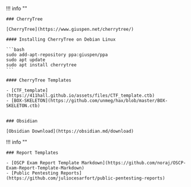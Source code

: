 !!! info ""

    ### CherryTree

    [CherryTree](https://www.giuspen.net/cherrytree/)

    #### Installing CherryTree on Debian Linux

    ```bash
    sudo add-apt-repository ppa:giuspen/ppa
    sudo apt update
    sudo apt install cherrytree
    ```

    #### CherryTree Templates

    - [CTF_template](https://411hall.github.io/assets/files/CTF_template.ctb)
    - [BOX-SKELETON](https://github.com/unmeg/hax/blob/master/BOX-SKELETON.ctb)
    

    ### Obsidian

    [Obsidian Download](https://obsidian.md/download)


!!! info ""

    ### Report Templates

    - [OSCP Exam Report Template Markdown](https://github.com/noraj/OSCP-Exam-Report-Template-Markdown)
    - [Public Pentesting Reports](https://github.com/juliocesarfort/public-pentesting-reports)

